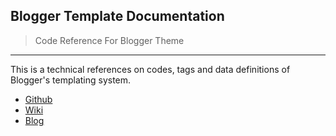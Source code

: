 ## Blogger Template Documentation
> Code Reference For Blogger Theme

***

This is a technical references on codes, tags and data definitions of Blogger's templating system.

- [Github](https://github.com/nikahmadz/Blogger-Template-Documentation)
- [Wiki](https://github.com/nikahmadz/Blogger-Template-Documentation/wiki)
- [Blog](https://templatedocumentation.blogspot.com)

